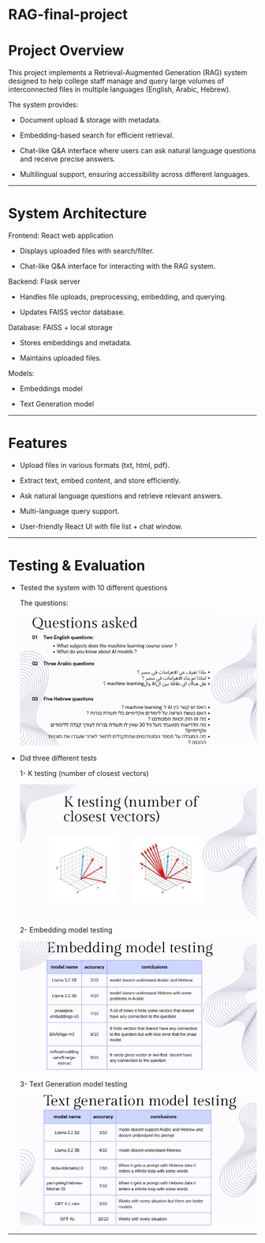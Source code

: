 # RAG-final-project

# Project Overview

This project implements a Retrieval-Augmented Generation (RAG) system designed to help college staff manage and query large volumes of interconnected files in multiple languages (English, Arabic, Hebrew).

The system provides:

- Document upload & storage with metadata.

- Embedding-based search for efficient retrieval.

- Chat-like Q&A interface where users can ask natural language questions and receive precise answers.

- Multilingual support, ensuring accessibility across different languages.

-----------------------------------------------------------------------------------------------------------------------------
# System Architecture

Frontend: React web application

- Displays uploaded files with search/filter.

- Chat-like Q&A interface for interacting with the RAG system.

Backend: Flask server

- Handles file uploads, preprocessing, embedding, and querying.

- Updates FAISS vector database.

Database: FAISS + local storage

- Stores embeddings and metadata.

- Maintains uploaded files.

Models:

- Embeddings model

- Text Generation model

-----------------------------------------------------------------------------------------------------------------------------
# Features

- Upload files in various formats (txt, html, pdf).

- Extract text, embed content, and store efficiently.

- Ask natural language questions and retrieve relevant answers.

- Multi-language query support.

- User-friendly React UI with file list + chat window.

-----------------------------------------------------------------------------------------------------------------------------
# Testing & Evaluation

- Tested the system with 10 different questions

  The questions:

  ![App Screenshot](./images/questions.png)

- Did three different tests

  1- K testing (number of closest vectors)

   ![App Screenshot](./images/k_testing.png)

  2- Embedding model testing

   ![App Screenshot](./images/embedding_testing.png)

  3- Text Generation model testing

   ![App Screenshot](./images/text_generations_testing.png)

-----------------------------------------------------------------------------------------------------------------------------
